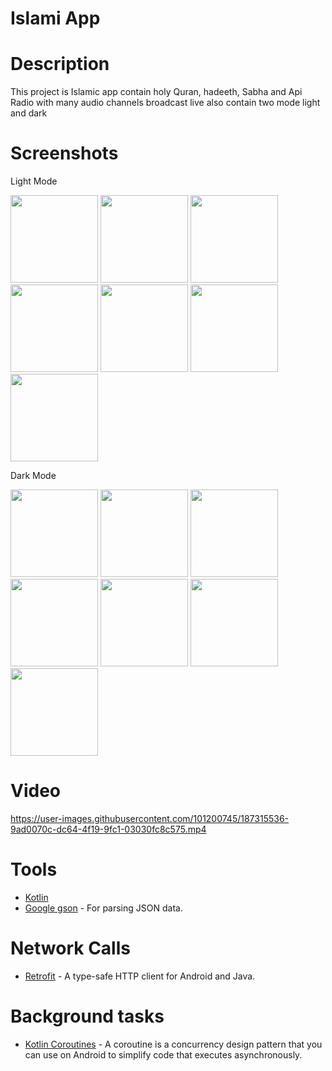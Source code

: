 # Islami App

# Description

This project is Islamic app contain holy Quran, hadeeth, Sabha 
and Api Radio with many audio channels broadcast live also contain two mode light and dark

# Screenshots
Light Mode

<div>
  <img src="https://user-images.githubusercontent.com/101200745/187307096-d265a677-1a80-463c-b492-43fd5f34e724.png"  width="140">
  <img src="https://user-images.githubusercontent.com/101200745/187307102-c3a9804d-3c0d-41f3-b021-a0e83fccda15.png"  width="140">
  <img src="https://user-images.githubusercontent.com/101200745/187307107-3fb12f5c-56ae-41a6-8cf0-1e5628510274.png"  width="140">
  <img src="https://user-images.githubusercontent.com/101200745/187307111-99cb431b-4dac-4522-95d9-d4f089886686.png"  width="140">
  <img src="https://user-images.githubusercontent.com/101200745/187307070-54e45a02-14b8-440b-8c07-9f3e0914ca20.png"  width="140">
  <img src="https://user-images.githubusercontent.com/101200745/187307078-b17006af-e5e9-4b4f-ba08-e8584a45c3e6.png"  width="140">
  <img src="https://user-images.githubusercontent.com/101200745/187307082-6fdefe4b-7e3a-4afa-867e-7fd3c82490f2.png"  width="140">
</div>

Dark Mode
<div>
  <img src="https://user-images.githubusercontent.com/101200745/187307650-c1c6daad-6bcb-46ad-b693-7d722ff50b36.jpeg"  width="140">
  <img src="https://user-images.githubusercontent.com/101200745/187307566-f049d105-eeba-41e4-ad33-c8684ac4231f.png"  width="140">
  <img src="https://user-images.githubusercontent.com/101200745/187307573-7b368c48-00df-45d0-a1a2-a7da60a3e1f2.png"  width="140">
  <img src="https://user-images.githubusercontent.com/101200745/187307577-1763f25c-c340-4ffb-bdbd-20f6cde445a3.png"  width="140">
  <img src="https://user-images.githubusercontent.com/101200745/187307582-36612bac-7297-4b6e-99e0-49b20bd8ab1c.png"  width="140">
  <img src="https://user-images.githubusercontent.com/101200745/187307595-dc69de1a-1363-4bd4-9c4a-ce481efc9597.png"  width="140">
  <img src="https://user-images.githubusercontent.com/101200745/187307560-e18e645b-9496-4c40-ab0e-ce232c071848.png"  width="140">
</div>


# Video
https://user-images.githubusercontent.com/101200745/187315536-9ad0070c-dc64-4f19-9fc1-03030fc8c575.mp4

# Tools
* [Kotlin](https://kotlinlang.org/)
* [Google gson](https://github.com/google/gson) - For parsing JSON data.


# Network Calls
* [Retrofit](https://square.github.io/retrofit/) - A type-safe HTTP client for Android and Java.

# Background tasks
* [Kotlin Coroutines](https://bit.ly/3Kq3ec3) - A coroutine is a concurrency design pattern that you can use on Android to simplify code that executes asynchronously.
